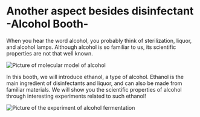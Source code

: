# Another aspect besides disinfectant -Alcohol Booth-

When you hear the word alcohol, you probably think of sterilization, liquor, and alcohol lamps. Although alcohol is so familiar to us, its scientific properties are not that well known.

![Picture of molecular model of alcohol](/img/alcohol/image9.jpeg)

In this booth, we will introduce ethanol, a type of alcohol. Ethanol is the main ingredient of disinfectants and liquor, and can also be made from familiar materials. We will show you the scientific properties of alcohol through interesting experiments related to such ethanol!

![Picture of the experiment of alcohol fermentation](/img/alcohol/image11.jpeg)
